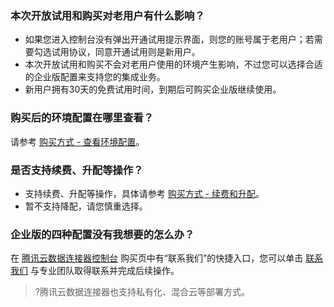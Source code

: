 ### 本次开放试用和购买对老用户有什么影响？
- 如果您进入控制台没有弹出开通试用提示界面，则您的账号属于老用户；若需要勾选试用协议，同意开通试用则是新用户。
- 本次开放试用和购买不会对老用户使用的环境产生影响，不过您可以选择合适的企业版配置来支持您的集成业务。
- 新用户拥有30天的免费试用时间，到期后可购买企业版继续使用。


### 购买后的环境配置在哪里查看？
请参考 [购买方式 - 查看环境配置](https://cloud.tencent.com/document/product/1270/75539#.E6.9F.A5.E7.9C.8B.E7.8E.AF.E5.A2.83.E9.85.8D.E7.BD.AE)。


### 是否支持续费、升配等操作？
- 支持续费、升配等操作，具体请参考 [购买方式 - 续费和升配](https://cloud.tencent.com/document/product/1270/75539#.E7.BB.AD.E8.B4.B9.E5.92.8C.E5.8D.87.E9.85.8D)。
- 暂不支持降配，请您慎重选择。


### 企业版的四种配置没有我想要的怎么办？
在 [腾讯云数据连接器控制台](https://console.cloud.tencent.com/ipaas) 购买页中有“联系我们”的快捷入口，您可以单击 [联系我们](https://cloud.tencent.com/online-service?from=help_console&source=PRESALE) 与专业团队取得联系并完成后续操作。
>?腾讯云数据连接器也支持私有化、混合云等部署方式。
